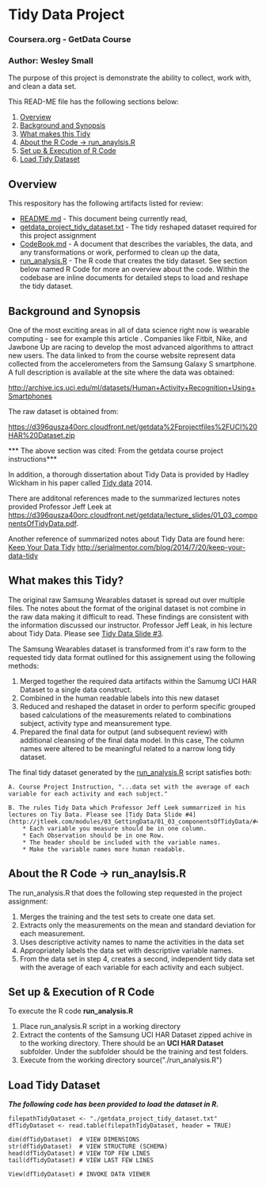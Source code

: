 # Tidy Data Project
### Coursera.org - GetData Course 
### Author: Wesley Small

The purpose of this project is demonstrate the ability to collect, work with, and clean a data set. 

This READ-ME file has the following sections below:

1. [Overview](README.md#overview)
2. [Background and Synopsis](README.md#background-and-synopsis)
3. [What makes this Tidy](README.md#what-makes-this-tidy)
4. [About the R Code -> run_anaylsis.R](README.md#about-the-r-code---run_anaylsisr)
5. [Set up & Execution of R Code](README.md#set-up--execution-of-r-code)
6. [Load Tidy Dataset](README.md#load-tidy-dataset)


## Overview

This respository has the following artifacts listed for review:

* [README.md](README.md) - This document being currently read,
* [getdata_project_tidy_dataset.txt](getdata_project_tidy_dataset.txt) - The tidy reshaped dataset required for this project assignment
* [CodeBook.md](CodeBook.md) -  A document that describes the variables, the data, and any transformations or work, performed to clean up the data,
* [run_analysis.R](run_analysis.R) - The R code that creates the tidy dataset.  See section below named R Code for more an overview about the code.  Within the codebase are inline documents for detailed steps to load and reshape the tidy dataset.


## Background and Synopsis

One of the most exciting areas in all of data science right now is wearable computing - see for example this article . Companies like Fitbit, Nike, and Jawbone Up are racing to develop the most advanced algorithms to attract new users. The data linked to from the course website represent data collected from the accelerometers from the Samsung Galaxy S smartphone. A full description is available at the site where the data was obtained: 

<http://archive.ics.uci.edu/ml/datasets/Human+Activity+Recognition+Using+Smartphones>

The raw dataset is obtained from:

<https://d396qusza40orc.cloudfront.net/getdata%2Fprojectfiles%2FUCI%20HAR%20Dataset.zip>

*** The above section was cited: From the getdata course project instructions***

In addition, a thorough dissertation about Tidy Data is provided by Hadley Wickham in his paper called [Tidy data](http://vita.had.co.nz/papers/tidy-data.pdf) 2014.  

There are additonal references made to the summarized lectures notes provided Professor Jeff Leek at
<https://d396qusza40orc.cloudfront.net/getdata/lecture_slides/01_03_componentsOfTidyData.pdf>.

Another reference of summarized notes about Tidy Data are found here: [Keep Your Data Tidy](http://serialmentor.com/blog/2014/7/20/keep-your-data-tidy)
<http://serialmentor.com/blog/2014/7/20/keep-your-data-tidy>

## What makes this Tidy?

The original raw Samsung Wearables dataset is spread out over multiple files. The notes about the format of the original dataset is not combine in the raw data making it difficult to read. These findings are consistent with the information discussed our instructor. Professor Jeff Leak, in his lecture about Tidy Data.  Please see [Tidy Data Slide #3](http://jtleek.com/modules/03_GettingData/01_03_componentsOfTidyData/#3).
 
The Samsung Wearables dataset is transformed from it's raw form to the requested tidy data format outlined for this assignement using the following methods:

1. Merged together the required data artifacts within the Samumg UCI HAR Dataset to a single data construct.
2. Combined in the human readable labels into this new dataset
3. Reduced and reshaped the dataset in order to perform specific grouped based calculations of the measurements related to combinations subject, activity type and meansurement type.
4. Prepared the final data for output (and subsequent review) with additional cleansing of the final data model. In this case, The column names were altered to be meaningful related to a narrow long tidy dataset.

The final tidy dataset generated by the [run_analysis.R](run_analysis.R) script satisfies both:

    A. Course Project Instruction, "...data set with the average of each variable for each activity and each subject."

    B. The rules Tidy Data which Professor Jeff Leek summarrized in his lectures on Tiy Data. Please see [Tidy Data Slide #4](http://jtleek.com/modules/03_GettingData/01_03_componentsOfTidyData/#4). 
        * Each variable you measure should be in one column.  
        * Each Observation should be in one Row.  
        * The header should be included with the variable names.
        * Make the variable names more human readable.


## About the R Code -> run_anaylsis.R

The run_analysis.R that does the following step requested in the project assignment:
 
1. Merges the training and the test sets to create one data set.
2. Extracts only the measurements on the mean and standard deviation for each measurement. 
3. Uses descriptive activity names to name the activities in the data set
4. Appropriately labels the data set with descriptive variable names. 
5. From the data set in step 4, creates a second, independent tidy data set with the average of each variable for each activity and each subject.


## Set up & Execution of R Code

To execute the R code **run_analysis.R**

1. Place run_analysis.R script in a working directory
2. Extract the contents of the Samsung UCI HAR Dataset zipped achive in to the working directory.  There should be an **UCI HAR Dataset** subfolder. Under the subfolder should be the training and test folders.
3. Execute from the working directory 
    source("./run_analysis.R") 

## Load Tidy Dataset

***The following code has been provided to load the dataset in R.***

    filepathTidyDataset <- "./getdata_project_tidy_dataset.txt"
    dfTidyDataset <- read.table(filepathTidyDataset, header = TRUE)
    
    dim(dfTidyDataset)  # VIEW DIMENSIONS
    str(dfTidyDataset)  # VIEW STRUCTURE (SCHEMA)
    head(dfTidyDataset) # VIEW TOP FEW LINES
    tail(dfTidyDataset) # VIEW LAST FEW LINES
    
    View(dfTidyDataset) # INVOKE DATA VIEWER
    
